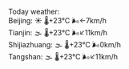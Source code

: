 Today weather:  
Beijing: ☀️ 🌡️+23°C 🌬️←7km/h  
Tianjin: 🌫  🌡️+23°C 🌬️↙11km/h  
Shijiazhuang: 🌫  🌡️+23°C 🌬️0km/h  
Tangshan: 🌫  🌡️+23°C 🌬️↙11km/h  
